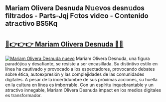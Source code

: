 ## Mariam Olivera Desnuda N𝚞𝚎vos desn𝚞dos filtr𝚊dos - Parts-Jqj F𝚘tos vid𝚎o - C𝚘ntenido atr𝚊ctivo BS5Kq

# <h2><a href="http://mb1n7n.tromn.icu/?c=Mariam+Olivera+Desnuda">🔗👉👉👉 Mariam Olivera Desnuda 🔗🔗</a></h2>

[![Mariam Olivera Desnuda nuevo](https://i.imgur.com/pEAQMta.gif)](http://mb1n7n.tromn.icu/?c=Mariam+Olivera+Desnuda)
Mariam Olivera Desnuda, una figura paradójica y desafiante, se resiste a ser encasillada. Su distintivo estilo en línea ha cautivado y provocado a los espectadores, provocando debates sobre ética, autoexpresión y las complejidades de las comunidades digitales. A pesar de la incertidumbre de sus próximas acciones, su huella en la cultura en línea es imborrable. Con un espíritu inquebrantable y un atractivo innegable, Mariam Olivera Desnuda impact en los medios digitales es transformador.
